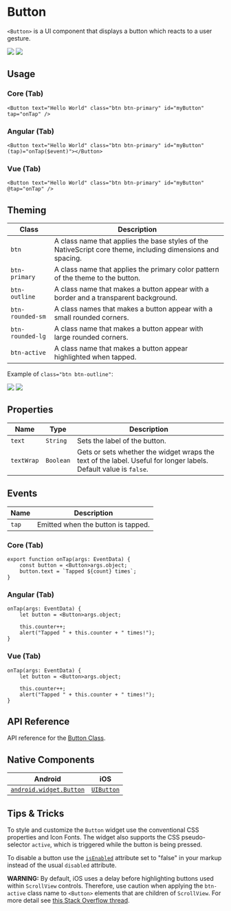 # Button

`<Button>` is a UI component that displays a button which reacts to a user gesture.

![](https://docs.nativescript.org/img/theme/btn-primary-ios.png) ![](https://docs.nativescript.org/img/theme/btn-primary-android.png)

## Usage

### Core (Tab)

	<Button text="Hello World" class="btn btn-primary" id="myButton" tap="onTap" />

### Angular (Tab)

	<Button text="Hello World" class="btn btn-primary" id="myButton" (tap)="onTap($event)"></Button>

### Vue (Tab)

	<Button text="Hello World" class="btn btn-primary" id="myButton" @tap="onTap" />

## Theming

| Class | Description |
|------|-------------|
| `btn` | A class name that applies the base styles of the NativeScript core theme, including dimensions and spacing.
| `btn-primary` | A class name that applies the primary color pattern of the theme to the button.
| `btn-outline` | A class name that makes a button appear with a border and a transparent background.
| `btn-rounded-sm` | A class names that makes a button appear with a small rounded corners.
| `btn-rounded-lg` | A class name that makes a button appear with large rounded corners.
| `btn-active` | A class name that makes a button appear highlighted when tapped.

Example of `class="btn btn-outline"`:

![](https://docs.nativescript.org/img/theme/btn-outline-ios.png) ![](https://docs.nativescript.org/img/theme/btn-outline-android.png)

## Properties

| Name | Type | Description |
|------|------|-------------|
| `text` | `String` | Sets the label of the button.
| `textWrap` | `Boolean` | Gets or sets whether the widget wraps the text of the label. Useful for longer labels. Default value is `false`.

## Events

| Name | Description |
|------|-------------|
| `tap` | Emitted when the button is tapped.

### Core (Tab)

	export function onTap(args: EventData) {
	    const button = <Button>args.object;
	    button.text = `Tapped ${count} times`;
	}

### Angular (Tab)

	onTap(args: EventData) {
	    let button = <Button>args.object;
	
	    this.counter++;
	    alert("Tapped " + this.counter + " times!");
	}

### Vue (Tab)

	onTap(args: EventData) {
	    let button = <Button>args.object;
	
	    this.counter++;
	    alert("Tapped " + this.counter + " times!");
	}

## API Reference

API reference for the [Button Class](http://docs.nativescript.org/api-reference/classes/_ui_button_.button.html).

## Native Components

| Android | iOS |
|---------|-----|
| [`android.widget.Button`](https://developer.android.com/reference/android/widget/Button.html) | [`UIButton`](https://developer.apple.com/documentation/uikit/uibutton)

## Tips & Tricks

To style and customize the `Button` widget use the conventional CSS properties and Icon Fonts. The widget also supports the CSS pseudo-selector `active`, which is triggered while the button is being pressed.

To disable a button use the [`isEnabled`](https://docs.nativescript.org/api-reference/classes/_ui_button_.button#isenabled) attribute set to "false" in your markup instead of the usual `disabled` attribute.

**WARNING:** By default, iOS uses a delay before highlighting buttons used within `ScrollView` controls. Therefore, use caution when applying the `btn-active` class name to `<Button>` elements that are children of `ScrollView`. For more detail see [this Stack Overflow thread](http://stackoverflow.com/questions/7541159/is-it-possible-to-remove-the-delay-of-uibuttons-highlighted-state-inside-a-uisc).